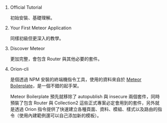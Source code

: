 
1. Official Tutorial

    初始安裝、基礎理解。

2. Your First Meteor Application

    同樣初級但更深入的教學。

3. Discover Meteor

    更加完整，會包含 Router 與其他必要的套件。

4. Orion-cli

    是個透過 NPM 安裝的終端機指令工具，使用的資料來自於 [Meteor Boilerplate](https://github.com/matteodem/meteor-boilerplate)，是一個不錯的起手架。

    Meteor Boilerplate 預先就移除了 autopublish 與 insecure 兩個套件，同時預裝了包含 Router 與 Collection2 這些正式專案必定會用到的套件，另外就是透過 Orion 指令提供了快速建立各種頁面、資料、模組、樣式以及路由的指令（使用內建範例還可以自己添加新的模板）。
